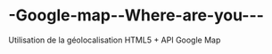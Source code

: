-Google-map--Where-are-you---
=============================

Utilisation de la géolocalisation HTML5 + API Google Map
